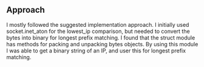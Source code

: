 ## Approach

 I mostly followed the suggested implementation approach. I initially used socket.inet_aton for the lowest_ip comparison, but needed to convert the bytes into binary for longest prefix matching. I found that the struct module has methods for packing and unpacking bytes objects. By using this module I was able to get a binary string of an IP, and user this for longest prefix matching.